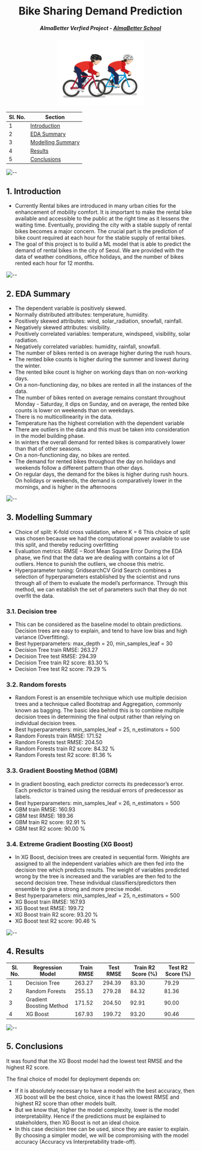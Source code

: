 <h1 align="center"> Bike Sharing Demand Prediction</h1>
<h5 align="center"> AlmaBetter Verfied Project - <a href="https://www.almabetter.com/"> AlmaBetter School </a> </h5>

<p align="center"> 
<img src="images/bike_sharing.gif" alt="..." height="175px">
</p>


| Sl. No. | Section         |  
|---------|--------------------------|
|    1    |   <a href="https://github.com/shaloy-lewis/bike_sharing_demand_prediction/edit/main/README.md#1-introduction">   Introduction  </a>    | 
|    2    |   <a href="https://github.com/shaloy-lewis/bike_sharing_demand_prediction/edit/main/README.md#2-eda-summary">   EDA Summary    </a>   | 
|    3    | <a href="https://github.com/shaloy-lewis/bike_sharing_demand_prediction/edit/main/README.md#3-modelling-summary"> Modelling Summary  </a> | 
|    4    | <a href="https://github.com/shaloy-lewis/bike_sharing_demand_prediction/edit/main/README.md#4-results">        Results     </a>     |
| 5 | <a href="https://github.com/shaloy-lewis/bike_sharing_demand_prediction/edit/main/README.md#5-conclusions"> Conclusions  </a> |

![--](https://raw.githubusercontent.com/andreasbm/readme/master/assets/lines/rainbow.png)

## 1. Introduction
* Currently Rental bikes are introduced in many urban cities for the enhancement of mobility comfort. It is important to make the rental bike available and accessible to the public at the right time as it lessens the waiting time. Eventually, providing the city with a stable supply of rental bikes becomes a major concern. The crucial part is the prediction of bike count required at each hour for the stable supply of rental bikes.
* The goal of this project is to build a ML model that is able to predict the demand of rental bikes in the city of Seoul. We are provided with the data of weather conditions, office holidays, and the number of bikes rented each hour for 12 months.

![--](https://raw.githubusercontent.com/andreasbm/readme/master/assets/lines/rainbow.png)

## 2. EDA Summary

* The dependent variable is positively skewed.
* Normally distributed attributes: temperature, humidity.
* Positively skewed attributes: wind, solar_radiation, snowfall, rainfall.
* Negatively skewed attributes: visibility.
* Positively correlated variables: temperature, windspeed, visibility, solar radiation.
* Negatively correlated variables: humidity, rainfall, snowfall.
* The number of bikes rented is on average higher during the rush hours.
* The rented bike counts is higher during the summer and lowest during the winter.
* The rented bike count is higher on working days than on non-working days.
* On a non-functioning day, no bikes are rented in all the instances of the data.
* The number of bikes rented on average remains constant throughout Monday - Saturday, it dips on Sunday, and on average, the rented bike counts is lower on weekends than on weekdays.
* There is no multicollinearity in the data.
* Temperature has the highest correlation with the dependent variable
* There are outliers in the data and this must be taken into consideration in the model building phase.
* In winters the overall demand for rented bikes is comparatively lower than that of other seasons.
* On a non-functioning day, no bikes are rented.
* The demand for rented bikes throughout the day on holidays and weekends follow a different pattern than other days.
* On regular days, the demand for the bikes is higher during rush hours. On holidays or weekends, the demand is comparatively lower in the mornings, and is higher in the afternoons

![--](https://raw.githubusercontent.com/andreasbm/readme/master/assets/lines/rainbow.png)

## 3. Modelling Summary
* Choice of split: K-fold cross validation, where K = 6
  This choice of split was chosen because we had the computational power available to use this split, and thereby reducing overfitting
* Evaluation metrics: RMSE – Root Mean Square Error
  During the EDA phase, we find that the data we are dealing with contains a lot of outliers. Hence to punish the outliers, we choose this metric.
* Hyperparameter tuning: GridsearchCV
  Grid Search combines a selection of hyperparameters established by the scientist and runs through all of them to evaluate the model’s performance. Through this     method, we can establish the set of parameters such that they do not overfit the data.

### 3.1. Decision tree
* This can be considered as the baseline model to obtain predictions. Decision trees are easy to explain, and tend to have low bias and high variance (Overfitting).
* Best hyperparameters: max_depth = 20, min_samples_leaf = 30
* Decision Tree train RMSE: 263.27 
* Decision Tree test RMSE:  294.39
* Decision Tree train R2 score: 83.30 %
* Decision Tree test R2 score: 79.29 %

### 3.2. Random forests
* Random Forest is an ensemble technique which use multiple decision trees and a technique called Bootstrap and Aggregation, commonly known as bagging. The basic idea behind this is to combine multiple decision trees in determining the final output rather than relying on individual decision trees.
* Best hyperparameters: min_samples_leaf = 25, n_estimators = 500
* Random Forests train RMSE: 171.52
* Random Forests test RMSE: 204.50
* Random Forests train R2 score: 84.32 %
* Random Forests test R2 score: 81.36 %

### 3.3. Gradient Boosting Method (GBM)
* In gradient boosting, each predictor corrects its predecessor’s error. Each predictor is trained using the residual errors of predecessor as labels.
* Best hyperparameters: min_samples_leaf = 26, n_estimators = 500
* GBM train RMSE: 160.93
* GBM test RMSE: 189.36
* GBM train R2 score: 92.91 % 
* GBM test R2 score: 90.00 %

### 3.4. Extreme Gradient Boosting (XG Boost)
* In XG Boost, decision trees are created in sequential form. Weights are assigned to all the independent variables which are then fed into the decision tree which predicts results. The weight of variables predicted wrong by the tree is increased and the variables are then fed to the second decision tree. These individual classifiers/predictors then ensemble to give a strong and more precise model.
* Best hyperparameters: min_samples_leaf = 25, n_estimators = 500
* XG Boost train RMSE: 167.93
* XG Boost test RMSE: 199.72
* XG Boost train R2 score: 93.20 %
* XG Boost test R2 score: 90.46 %

![--](https://raw.githubusercontent.com/andreasbm/readme/master/assets/lines/rainbow.png)

## 4. Results

| Sl. No. |     Regression Model     |     Train RMSE     |     Test RMSE      | Train R2 Score (%) | Test R2 Score (%) |
|---------|--------------------------|--------------------|--------------------|--------------------|-------------------|
|    1    |      Decision Tree       | 263.27 | 294.39 | 83.30  | 79.29 |
|    2    |      Random Forests      | 255.13 | 279.28 | 84.32  |  81.36 |
|    3    | Gradient Boosting Method | 171.52 | 204.50 | 92.91  | 90.00 |
|    4    |         XG Boost         | 167.93 | 199.72 | 93.20  |  90.46 |

![--](https://raw.githubusercontent.com/andreasbm/readme/master/assets/lines/rainbow.png)

## 5. Conclusions
It was found that the XG Boost model had the lowest test RMSE and the highest R2 score.

The final choice of model for deployment depends on:
* If it is absolutely necessary to have a model with the best accuracy, then XG boost will be the best choice, since it has the lowest RMSE and highest R2 score than other models built.
* But we know that, higher the model complexity, lower is the model interpretability. Hence if the predictions must be explained to stakeholders, then XG Boost is not an ideal choice.
* In this case decision tree can be used, since they are easier to explain. By choosing a simpler model, we will be compromising with the model accuracy (Accuracy vs Interpretability trade-off).
